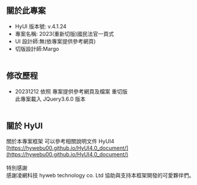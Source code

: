 ## 關於此專案

- HyUI 版本號: v.4.1.24
- 專案名稱: 2023\(重新切版)國民法官一頁式
- UI 設計師:無(依專案提供參考網頁)
- 切版設計師:Margo
  <br/>
  <br/>

## 修改歷程

- 20231212 依照 專案提供參考網頁及檔案 重切版
  <br/>此專案載入 JQuery3.6.0 版本
  <br/>
  <br/>

## 關於 HyUI

關於本專案框架 可以參考相關說明文件 HyUI4<br/>
[https://hywebu00.github.io/HyUI4.0_document/](https://hywebu00.github.io/HyUI4.0_document/)
<br/><br/>
特別感謝<br/>
感謝凌網科技 hyweb technology co. Ltd 協助與支持本框架開發的可愛夥伴們。
